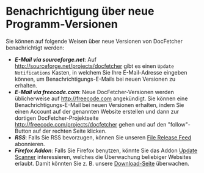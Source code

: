 Benachrichtigung über neue Programm-Versionen
=============================================
Sie können auf folgende Weisen über neue Versionen von DocFetcher benachrichtigt werden:

* ***E-Mail via sourceforge.net***: Auf <http://sourceforge.net/projects/docfetcher> gibt es einen `Update Notifications` Kasten, in welchem Sie Ihre E-Mail-Adresse eingeben können, um Benachrichtigungs-E-Mails bei neuen Versionen zu erhalten.
* ***E-Mail via freecode.com***: Neue DocFetcher-Versionen werden üblicherweise auf <http://freecode.com> angekündigt. Sie können eine Benachrichtigungs-E-Mail bei neuen Versionen erhalten, indem Sie einen Account auf der genannten Website erstellen und dann zur dortigen DocFetcher-Projektseite <http://freecode.com/projects/docfetcher> gehen und auf den "follow"-Button auf der rechten Seite klicken.
* ***RSS***: Falls Sie RSS bevorzugen, können Sie unseren [File Release Feed](http://sourceforge.net/api/file/index/project-id/197779/mtime/desc/limit/20/rss) abonnieren.
* ***Firefox Addon***: Falls Sie Firefox benutzen, könnte Sie das Addon [Update Scanner](https://addons.mozilla.org/en-US/firefox/addon/update-scanner/) interessieren, welches die Überwachung beliebiger Websites erlaubt. Damit könnten Sie z.&nbsp;B. unsere [Download-Seite](http://docfetcher.sourceforge.net/download.html) überwachen.
